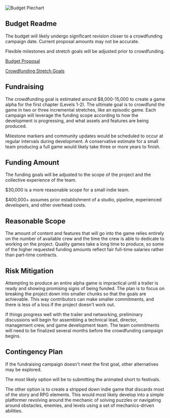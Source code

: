 ![Budget Piechart](https://github.com/jcongerkallas1/Folkvangr/blob/master/Budget/budget_piechart2.jpg)

## Budget Readme
The budget will likely undergo significant revision closer to a crowdfunding campaign date.  Current proposal amounts may not be accurate.

Flexible milestones and stretch goals will be adjusted prior to crowdfunding.

[Budget Proposal](https://docs.google.com/spreadsheets/d/1GkCL7yzXFakqMCULWRrPxNCTeMgtRffrsgK5qt7yyoU/edit?usp=sharing)

[Crowdfunding Stretch Goals](https://github.com/jcongerkallas1/Folkvangr/blob/master/Budget/Stretch%20Goals.md)

## Fundraising
The crowdfunding goal is estimated around $8,000-15,000 to create a game alpha for the first chapter (Levels 1-2).  The ultimate goal is to crowdfund the game in two or three incremental stretches, like an episodic game.  Each campaign will leverage the funding scope according to how the development is progressing, and what assets and features are being produced.  

Milestone markers and community updates would be scheduled to occur at regular intervals during development.  A conservative estimate for a small team producing a full game would likely take three or more years to finish.

## Funding Amount
The funding goals will be adjusted to the scope of the project and the collective experience of the team.

$30,000 is a more reasonable scope for a small indie team.

$400,000+ assumes prior establishment of a studio, pipeline, experienced developers, and other overhead costs.

## Reasonable Scope

The amount of content and features that will go into the game relies entirely on the number of available crew and the time the crew is able to dedicate to working on the project.  Quality games take a long time to produce, so some of the higher requested funding amounts reflect fair full-time salaries rather than part-time contracts.

## Risk Mitigation

Attempting to produce an entire alpha game is impractical until a trailer is ready and showing promising signs of being funded.  The plan is to focus on breaking the project down into smaller chunks so that the goals are achievable.  This way contributors can make smaller commitments, and there is less of a loss if the project doesn't work out.

If things progress well with the trailer and networking, preliminary discussions will begin for assembling a technical lead, director, management crew, and game development team.  The team commitments will need to be finalized several months before the crowdfunding campaign begins.

## Contingency Plan
If the fundraising campaign doesn't meet the first goal, other alternatives may be explored. 

The most likely option will be to submitting the animated short to festivals.

The other option is to create a stripped down indie game that discards most of the story and RPG elements.  This would most likely develop into a simple platformer revolving around the mechanic of solving puzzles or navigating around obstacles, enemies, and levels using a set of mechanics-driven abilities. 


